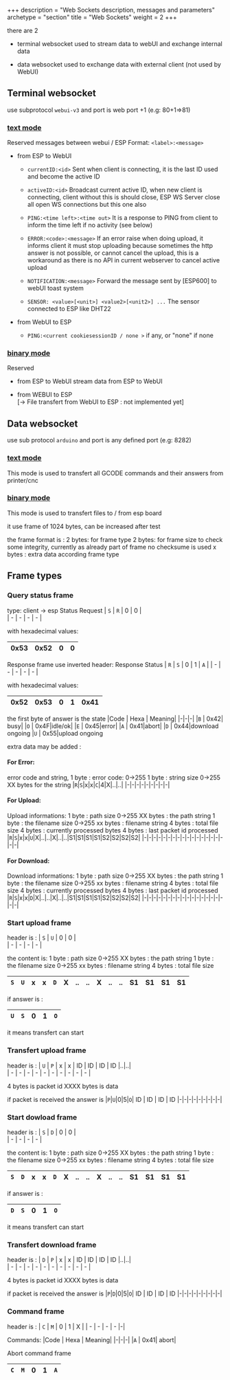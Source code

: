 +++
description = "Web Sockets description, messages and parameters"
archetype = "section"
title = "Web Sockets"
weight = 2
+++

there are 2

-   terminal websocket
    used to stream data to webUI and exchange internal data

-   data websocket
    used to exchange data with external client (not used by WebUI)

## Terminal websocket

use subprotocol `webui-v3` and port is web port +1 (e.g: 80+1=>81)

### <u>text mode</u>

Reserved
messages between webui / ESP
Format: `<label>:<message>`

-   from ESP to WebUI

    -   `currentID:<id>`
        Sent when client is connecting, it is the last ID used and become the active ID

    -   `activeID:<id>`
        Broadcast current active ID, when new client is connecting, client without this is <id> should close, ESP WS Server close all open WS connections but this one also

    -   `PING:<time left>:<time out>`
        It is a response to PING from client to inform the time left if no activity (see below)

    -   `ERROR:<code>:<message>`
        If an error raise when doing upload, it informs client it must stop uploading because sometimes the http answer is not possible,
        or cannot cancel the upload, this is a workaround as there is no API in current webserver to cancel active upload

    -   `NOTIFICATION:<message>`
        Forward the message sent by [ESP600] to webUI toast system

    -   `SENSOR: <value>[<unit>] <value2>[<unit2>] ...`
        The sensor connected to ESP like DHT22

-   from WebUI to ESP
    -   `PING:<current cookiesessionID / none >` if any, or "none" if none

### <u>binary mode</u>

Reserved

-   from ESP to WebUI
    stream data from ESP to WebUI

-   from WEBUI to ESP  
    [-> File transfert from WebUI to ESP : not implemented yet]

## Data websocket

use sub protocol `arduino` and port is any defined port (e.g: 8282)

### <u>text mode</u>

This mode is used to transfert all GCODE commands and their answers from printer/cnc

### <u>binary mode</u>

This mode is used to transfert files to / from esp board

it use frame of 1024 bytes, can be increased after test

the frame format is :
 2 bytes: for frame type
 2 bytes: for frame size to check some integrity, currently as already part of frame no checksume is used
 x bytes : extra data according frame type

 ## Frame types

 ### Query status frame  
 type: client -> esp
  Status Request
  | `S` | `R` | 0 | 0 |   
  | - | - | - | - |

with hexadecimal values: 

  |0x53 | 0x52 | 0 | 0 |   
  | - | - | - | - |
 

 Response frame use inverted header:
Response Status
 | `R` | `S` | 0 | 1 | `A` |
 | - | - | - | - | - |

with hexadecimal values: 

 | 0x52 | 0x53 | 0 | 1 | 0x41 |
 | - | - | - | - | - |

the first byte of answer is the state
|Code | Hexa | Meaning|
|-|-|-|
|`B` | 0x42| busy|
|`O` | 0x4F|idle/ok|
|`E` | 0x45|error|
|`A` | 0x41|abort|
|`D` | 0x44|download ongoing
|`U` | 0x55|upload ongoing

extra data may be added :

#### For Error:
error code and string, 
1 byte : error code: 0->255
1 byte : string size 0->255
XX bytes for the string
|`R`|`S`|x|x|`C`|4|X|..|..|
|-|-|-|-|-|-|-|-|-|


#### For Upload:
Upload informations: 
1 byte : path size 0->255
XX bytes : the path string
1 byte : the filename size 0->255
xx bytes : filename string
4 bytes : total file size
4 bytes : currently processed bytes
4 bytes : last packet id processed
|`R`|`S`|x|x|`U`|X|..|..|X|..|..|S1|S1|S1|S1|S2|S2|S2|S2|
|-|-|-|-|-|-|-|-|-|-|-|-|-|-|-|-|-|-|-|


#### For Download:
Download informations:
1 byte : path size 0->255
XX bytes : the path string
1 byte : the filename size 0->255
xx bytes : filename string
4 bytes : total file size
4 bytes : currently processed bytes
4 bytes : last packet id processed
|`R`|`S`|x|x|`D`|X|..|..|X|..|..|S1|S1|S1|S1|S2|S2|S2|S2|
|-|-|-|-|-|-|-|-|-|-|-|-|-|-|-|-|-|-|-|


### Start upload frame
header is : 
| `S` | `U` | 0 | 0 |   
| - | - | - | - |

the content is: 
1 byte : path size 0->255
XX bytes : the path string
1 byte : the filename size 0->255
xx bytes : filename string
4 bytes : total file size 

|`S`|`U`|x|x|`D`|X|..|..|X|..|..|S1|S1|S1|S1|
|-|-|-|-|-|-|-|-|-|-|-|-|-|-|-|

if answer is :

|`U`|`S`|0|1|`O`|
|-|-|-|-|-|

it means transfert can start


### Transfert upload frame
header is :
| `U` | `P` | x | x | ID | ID | ID | ID |..|..|  
| - | - | - | - | - | - | - | - | - | - |

4 bytes is packet id
XXXX bytes is data

if packet is received the answer is 
|`P`|`U`|0|5|`O`| ID | ID | ID | ID 
|-|-|-|-|-|-|-|-|-|


### Start dowload frame
header is :
| `S` | `D` | 0 | 0 |   
| - | - | - | - |

the content is: 
1 byte : path size 0->255
XX bytes : the path string
1 byte : the filename size 0->255
xx bytes : filename string
4 bytes : total file size 

|`S`|`D`|x|x|`D`|X|..|..|X|..|..|S1|S1|S1|S1|
|-|-|-|-|-|-|-|-|-|-|-|-|-|-|-|

if answer is :

|`D`|`S`|0|1|`O`|
|-|-|-|-|-|

it means transfert can start


### Transfert download frame
header is :
| `D` | `P` | x | x | ID | ID | ID | ID |..|..|  
| - | - | - | - | - | - | - | - | - | - |

4 bytes is packet id
XXXX bytes is data

if packet is received the answer is 
|`P`|`D`|0|5|`O`| ID | ID | ID | ID 
|-|-|-|-|-|-|-|-|-|


### Command frame
header is :
| `C` | `M` | 0 | 1 | X |
| - | - | - | - |-|

Commands:
|Code | Hexa | Meaning|
|-|-|-|
|`A` | 0x41| abort|

Abort command frame 

| `C` | `M` | 0 | 1 | `A` |
| - | - | - | - |-|
